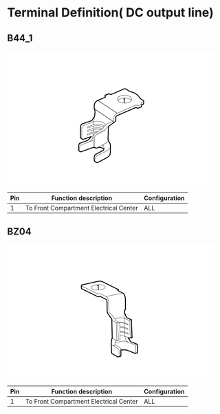 # Terminal Definition( DC output line)

## B44_1
![](../res/5/G075188.svg)

| Pin | Function description | Configuration |
| ----------- | ----------- | ----------- |
|1|To Front Compartment Electrical Center|ALL|

## BZ04
![](../res/5/G075206.svg)

| Pin | Function description | Configuration |
| ----------- | ----------- | ----------- |
|1|To Front Compartment Electrical Center|ALL|